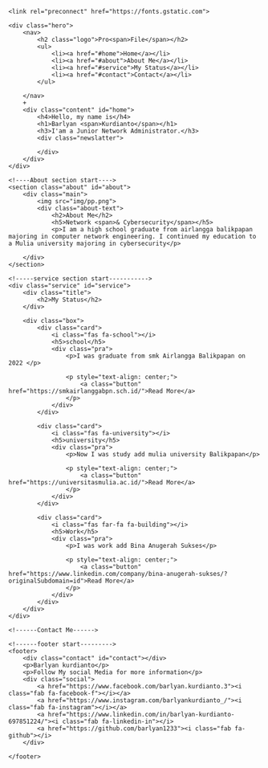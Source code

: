 <!DOCTYPE html>
<html>
<head>
	<title>Portfolio website</title>
	<link rel="stylesheet" type="text/css" href="css/style.css">

	<link rel="preconnect" href="https://fonts.gstatic.com">
  <link href="https://fonts.googleapis.com/css2?family=Josefin+Sans:ital,wght@0,100;0,200;0,300;0,400;0,500;0,600;0,700;1,100;1,200;1,300;1,400;1,500;1,600;1,700&display=swap" rel="stylesheet">

  <link rel="stylesheet" href="https://cdnjs.cloudflare.com/ajax/libs/font-awesome/5.15.3/css/all.min.css" integrity="sha512-iBBXm8fW90+nuLcSKlbmrPcLa0OT92xO1BIsZ+ywDWZCvqsWgccV3gFoRBv0z+8dLJgyAHIhR35VZc2oM/gI1w==" crossorigin="anonymous" referrerpolicy="no-referrer" />

</head>
<body>
	<!----hero Section start---->

	<div class="hero">
		<nav>
			<h2 class="logo">Pro<span>File</span></h2>
			<ul>
				<li><a href="#home">Home</a></li>
				<li><a href="#about">About Me</a></li>
				<li><a href="#service">My Status</a></li>
				<li><a href="#contact">Contact</a></li>
			</ul>
		
		</nav>
		+
		<div class="content" id="home">
			<h4>Hello, my name is</h4>
			<h1>Barlyan <span>Kurdianto</span></h1>
			<h3>I'am a Junior Network Administrator.</h3>
			<div class="newslatter">
				
			</div>
		</div>
	</div>

	<!----About section start---->
	<section class="about" id="about"> 
		<div class="main">
			<img src="img/pp.png">
			<div class="about-text">
				<h2>About Me</h2>
				<h5>Network <span>& Cybersecurity</span></h5>
				<p>I am a high school graduate from airlangga balikpapan majoring in computer network engineering. I continued my education to a Mulia university majoring in cybersecurity</p>
				
		</div>
	</section>

	<!-----service section start----------->
	<div class="service" id="service">
		<div class="title">
			<h2>My Status</h2>
		</div>

		<div class="box">
			<div class="card">
				<i class="fas fa-school"></i>
				<h5>school</h5>
				<div class="pra">
					<p>I was graduate from smk Airlangga Balikpapan on 2022 </p>

					<p style="text-align: center;">
						<a class="button" href="https://smkairlanggabpn.sch.id/">Read More</a>
					</p>
				</div>
			</div>

			<div class="card">
				<i class="fas fa-university"></i>
				<h5>university</h5>
				<div class="pra">
					<p>Now I was study add mulia university Balikpapan</p>

					<p style="text-align: center;">
						<a class="button" href="https://universitasmulia.ac.id/">Read More</a>
					</p>
				</div>
			</div>

			<div class="card">
				<i class="fas far-fa fa-building"></i>
				<h5>Work</h5>
				<div class="pra">
					<p>I was work add Bina Anugerah Sukses</p>

					<p style="text-align: center;">
						<a class="button" href="https://www.linkedin.com/company/bina-anugerah-sukses/?originalSubdomain=id">Read More</a>
					</p>
				</div>
			</div>
		</div>
	</div>

	<!------Contact Me------>
	
	<!------footer start--------->
	<footer>
		<div class="contact" id="contact"></div>
		<p>Barlyan kurdianto</p>
		<p>Follow My social Media for more information</p>
		<div class="social">
			<a href="https://www.facebook.com/barlyan.kurdianto.3"><i class="fab fa-facebook-f"></i></a>
			<a href="https://www.instagram.com/barlyankurdianto_/"><i class="fab fa-instagram"></i></a>
			<a href="https://www.linkedin.com/in/barlyan-kurdianto-697851224/"><i class="fab fa-linkedin-in"></i>
			<a href="https://github.com/barlyan1233"><i class="fab fa-github"></i>
		</div>
		
	</footer>
</body>
</html>
